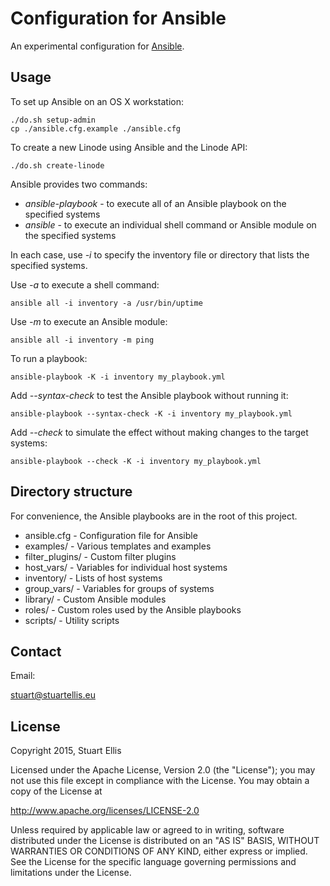 # Configuration for Ansible

An experimental configuration for [Ansible](http://www.ansible.com).

## Usage

To set up Ansible on an OS X workstation:

    ./do.sh setup-admin
    cp ./ansible.cfg.example ./ansible.cfg

To create a new Linode using Ansible and the Linode API:

    ./do.sh create-linode

Ansible provides two commands:

* *ansible-playbook* - to execute all of an Ansible playbook on the specified systems
* *ansible* - to execute an individual shell command or Ansible module on the specified systems 

In each case, use *-i* to specify the inventory file or directory that lists the specified systems.

Use *-a* to execute a shell command:

    ansible all -i inventory -a /usr/bin/uptime

Use *-m* to execute an Ansible module:

    ansible all -i inventory -m ping

To run a playbook:

    ansible-playbook -K -i inventory my_playbook.yml    

Add *--syntax-check* to test the Ansible playbook without running it:

    ansible-playbook --syntax-check -K -i inventory my_playbook.yml    

Add *--check* to simulate the effect without making changes to the target systems:

    ansible-playbook --check -K -i inventory my_playbook.yml    

## Directory structure

For convenience, the Ansible playbooks are in the root of this project.

* ansible.cfg - Configuration file for Ansible
* examples/ - Various templates and examples
* filter_plugins/ - Custom filter plugins
* host_vars/ - Variables for individual host systems
* inventory/ - Lists of host systems
* group_vars/ - Variables for groups of systems  
* library/ - Custom Ansible modules
* roles/ - Custom roles used by the Ansible playbooks
* scripts/ - Utility scripts

## Contact ##

Email:

<stuart@stuartellis.eu>

## License ##

Copyright 2015, Stuart Ellis

Licensed under the Apache License, Version 2.0 (the "License");
you may not use this file except in compliance with the License.
You may obtain a copy of the License at

<http://www.apache.org/licenses/LICENSE-2.0>
 
Unless required by applicable law or agreed to in writing, software
distributed under the License is distributed on an "AS IS" BASIS,
WITHOUT WARRANTIES OR CONDITIONS OF ANY KIND, either express or implied.
See the License for the specific language governing permissions and
limitations under the License.


